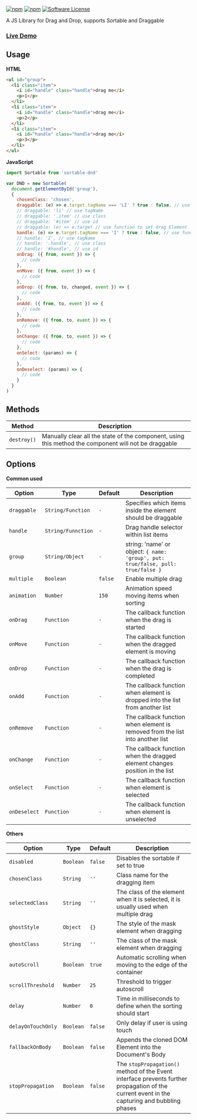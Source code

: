 [![npm](https://img.shields.io/npm/v/sortable-dnd.svg)](https://www.npmjs.com/package/sortable-dnd)  [![npm](https://img.shields.io/npm/dt/sortable-dnd.svg)](https://npm-stat.com/charts.html?package=sortable-dnd)  [![Software License](https://img.shields.io/badge/license-MIT-brightgreen.svg)](LICENSE)



A JS Library for Drag and Drop, supports Sortable and Draggable

### [Live Demo](https://mfuu.github.io/sortable-dnd/)

## Usage

**HTML**
```html
<ul id="group">
  <li class="item">
    <i id="handle" class="handle">drag me</i>
    <p>1</p>
  </li>
  <li class="item">
    <i id="handle" class="handle">drag me</i>
    <p>2</p>
  </li>
  <li class="item">
    <i id="handle" class="handle">drag me</i>
    <p>3</p>
  </li>
</ul>
```

**JavaScript**
```js
import Sortable from 'sortable-dnd'

var DND = new Sortable(
  document.getElementById('group'),
  {
    chosenClass: 'chosen',
    draggable: (e) => e.target.tagName === 'LI' ? true : false, // use function
    // draggable: 'li' // use tagName 
    // draggable: '.item' // use class
    // draggable: '#item' // use id
    // draggable: (e) => e.target // use function to set drag Element
    handle: (e) => e.target.tagName === 'I' ? true : false, // use function
    // handle: 'I', // use tagName
    // handle: '.handle', // use class
    // handle: '#handle', // use id
    onDrag: ({ from, event }) => {
      // code
    },
    onMove: ({ from, event }) => {
      // code
    },
    onDrop: ({ from, to, changed, event }) => {
      // code
    },
    onAdd: ({ from, to, event }) => {
      // code
    },
    onRemove: ({ from, to, event }) => {
      // code
    },
    onChange: ({ from, to, event }) => {
      // code
    },
    onSelect: (params) => {
      // code
    },
    onDeselect: (params) => {
      // code
    }
  }
)
```

## Methods

| **Method**   | **Description** |
|--------------|--------------|
| `destroy()`  | Manually clear all the state of the component, using this method the component will not be draggable |


## Options

**Common used**

|     **Option**    |      **Type**     | **Default** | **Description** |
|-------------------|-------------------|-------------|--------------|
| `draggable`       | `String/Function` | `-`         | Specifies which items inside the element should be draggable |
| `handle`          | `String/Funnction`| `-`         | Drag handle selector within list items |
| `group`           | `String/Object`   | `-`         | string: 'name' or object: `{ name: 'group', put: true/false, pull: true/false }` |
| `multiple`        | `Boolean`         | `false`     | Enable multiple drag |
| `animation`       | `Number`          | `150`       | Animation speed moving items when sorting |
| `onDrag`          | `Function`        | `-`         | The callback function when the drag is started |
| `onMove`          | `Function`        | `-`         | The callback function when the dragged element is moving |
| `onDrop`          | `Function`        | `-`         | The callback function when the drag is completed |
| `onAdd`           | `Function`        | `-`         | The callback function when element is dropped into the list from another list |
| `onRemove`        | `Function`        | `-`         | The callback function when element is removed from the list into another list |
| `onChange`        | `Function`        | `-`         | The callback function when the dragged element changes position in the list |
| `onSelect`        | `Function`        | `-`         | The callback function when element is selected |
| `onDeselect`      | `Function`        | `-`         | The callback function when element is unselected |


**Others**

|     **Option**    |      **Type**     | **Default** | **Description** |
|-------------------|-------------------|-------------|--------------|
| `disabled`        | `Boolean`         | `false`     | Disables the sortable if set to true |
| `chosenClass`     | `String`          | `''`        | Class name for the dragging item |
| `selectedClass`   | `String`          | `''`        | The class of the element when it is selected, it is usually used when multiple drag |
| `ghostStyle`      | `Object`          | `{}`        | The style of the mask element when dragging |
| `ghostClass`      | `String`          | `''`        | The class of the mask element when dragging |
| `autoScroll`      | `Boolean`         | `true`      | Automatic scrolling when moving to the edge of the container |
| `scrollThreshold` | `Number`          | `25`        | Threshold to trigger autoscroll |
| `delay`           | `Number`          | `0`         | Time in milliseconds to define when the sorting should start |
| `delayOnTouchOnly`| `Boolean`         | `false`     | Only delay if user is using touch |
| `fallbackOnBody`  | `Boolean`         | `false`     | Appends the cloned DOM Element into the Document's Body |
| `stopPropagation` | `Boolean`         | `false`     | The `stopPropagation()` method of the Event interface prevents further propagation of the current event in the capturing and bubbling phases |

